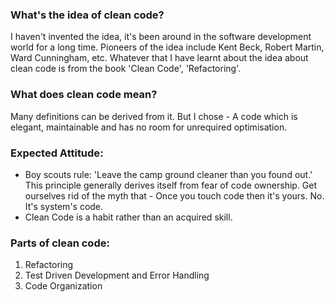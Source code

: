 ### **What's the idea of clean code?**
I haven't invented the idea, it's been around in the software development world for a long time. Pioneers of the idea include Kent Beck, Robert Martin, Ward Cunningham, etc. Whatever that I have learnt about the idea about clean code is from the book 'Clean Code', 'Refactoring'.

### What does clean code mean?
Many definitions can be derived from it. But I chose - A code which is elegant, maintainable and has no room for unrequired optimisation.

### **Expected Attitude**:
* Boy scouts rule:
'Leave the camp ground cleaner than you found out.' This principle generally derives itself from fear of code ownership. Get ourselves rid of the myth that - Once you touch code then it's yours. No. It's system's code.
* Clean Code is a habit rather than an acquired skill.

### **Parts of clean code:**
1. Refactoring
2. Test Driven Development and Error Handling
3. Code Organization

